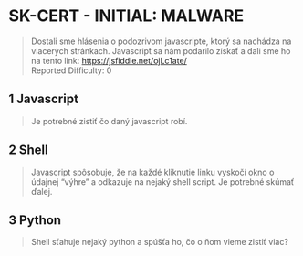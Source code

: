 # SK-CERT - INITIAL: MALWARE
> Dostali sme hlásenia o podozrivom javascripte, ktorý sa nachádza na viacerých stránkach. Javascript sa nám podarilo získať a dali sme ho na tento link: https://jsfiddle.net/ojLc1ate/ <br/>
Reported Difficulty: 0 

## 1 Javascript
> Je potrebné zistiť čo daný javascript robí.

## 2 Shell
> Javascript spôsobuje, že na každé kliknutie linku vyskočí okno o údajnej “výhre” a odkazuje na nejaký shell script. Je potrebné skúmať ďalej.

## 3 Python
> Shell sťahuje nejaký python a spúšťa ho, čo o ňom vieme zistiť viac?